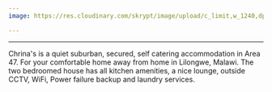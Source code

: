 ```yaml
---
image: https://res.cloudinary.com/skrypt/image/upload/c_limit,w_1240,dpr_auto,f_auto/v1591746546/chrinas/IMG_6643_cmjs6j.jpg

---
```

***

Chrina's is a quiet suburban, secured, self catering accommodation in Area 47. For your comfortable home away from home in Lilongwe, Malawi. The two bedroomed house has all kitchen amenities, a nice lounge, outside CCTV, WiFi, Power failure backup and laundry services.